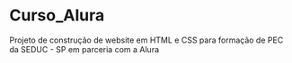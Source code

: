 # Curso_Alura

Projeto de construção de website em HTML e CSS para formação de PEC da SEDUC - SP em parceria com a Alura